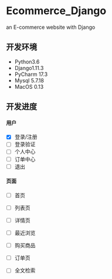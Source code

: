 # Ecommerce_Django
an E-commerce website with Django

## 开发环境
- Python3.6
- Django1.11.3
- PyCharm 17.3
- Mysql  5.7.18
- MacOS 0.13

## 开发进度
#### 用户
- [X] 登录/注册
- [ ] 登录验证
- [ ] 个人中心
- [ ] 订单中心
- [ ] 退出
#### 页面
- [ ] 首页
- [ ] 列表页
- [ ] 详情页
- [ ] 最近浏览
- [ ] 购买商品
- [ ] 订单页
- [ ] 全文检索


